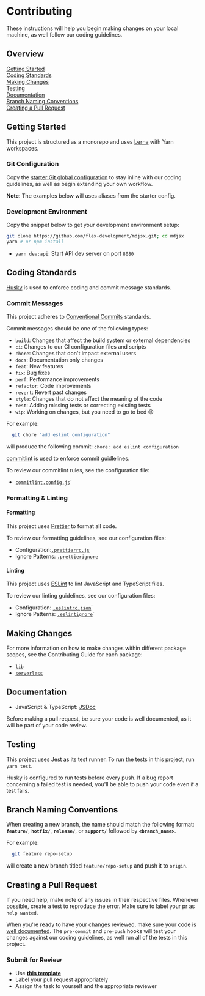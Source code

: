 # Contributing

These instructions will help you begin making changes on your local machine, as
well follow our coding guidelines.

## Overview

[Getting Started](#getting-started)  
[Coding Standards](#coding-standards)  
[Making Changes](#making-changes)  
[Testing](#testing)  
[Documentation](#documentation)  
[Branch Naming Conventions](#branch-naming-conventions)  
[Creating a Pull Request](#creating-a-pull-request)

## Getting Started

This project is structured as a monorepo and uses [Lerna](https://lerna.js.org/)
with Yarn workspaces.

### Git Configuration

Copy the [starter Git global configuration](.gitconfig) to stay inline with our
coding guidelines, as well as begin extending your own workflow.

**Note**: The examples below will uses aliases from the starter config.

### Development Environment

Copy the snippet below to get your development environment setup:

```zsh
git clone https://github.com/flex-development/mdjsx.git; cd mdjsx
yarn # or npm install
```

- `yarn dev:api`: Start API dev server on port `8080`

## Coding Standards

[Husky](https://github.com/typicode/husky) is used to enforce coding and commit
message standards.

### Commit Messages

This project adheres to
[Conventional Commits](https://www.conventionalcommits.org/) standards.

Commit messages should be one of the following types:

- `build`: Changes that affect the build system or external dependencies
- `ci`: Changes to our CI configuration files and scripts
- `chore`: Changes that don't impact external users
- `docs`: Documentation only changes
- `feat`: New features
- `fix`: Bug fixes
- `perf`: Performance improvements
- `refactor`: Code improvements
- `revert`: Revert past changes
- `style`: Changes that do not affect the meaning of the code
- `test`: Adding missing tests or correcting existing tests
- `wip`: Working on changes, but you need to go to bed :wink:

For example:

```zsh
  git chore "add eslint configuration"
```

will produce the following commit: `chore: add eslint configuration`

[commitlint](https://github.com/conventional-changelog/commitlint) is used to
enforce commit guidlelines.

To review our commitlint rules, see the configuration file:

- [`commitlint.config.js`](../commitlint.config.js)`

### Formatting & Linting

#### Formatting

This project uses [Prettier](https://prettier.io/) to format all code.

To review our formatting guidelines, see our configuration files:

- Configuration:[`.prettierrc.js`](../.prettierrc.js)
- Ignore Patterns: [`.prettierignore`](../.prettierignore)

#### Linting

This project uses [ESLint](https://eslint.org/) to lint JavaScript and
TypeScript files.

To review our linting guidelines, see our configuration files:

- Configuration: [`.eslintrc.json`](../.eslintrc.json)`
- Ignore Patterns: [`.eslintignore`](../.eslintignore)`

## Making Changes

For more information on how to make changes within different package scopes, see
the Contributing Guide for each package:

- [`lib`](../packages/lib/docs/CONTRIBUTING.md)
- [`serverless`](../packages/serverless/docs/CONTRIBUTING.md)

## Documentation

- JavaScript & TypeScript: [JSDoc](https://jsdoc.app)

Before making a pull request, be sure your code is well documented, as it will
be part of your code review.

## Testing

This project uses [Jest](https://jestjs.io/) as its test runner. To run the
tests in this project, run `yarn test`.

Husky is configured to run tests before every push. If a bug report concerning a
failed test is needed, you'll be able to push your code even if a test fails.

## Branch Naming Conventions

When creating a new branch, the name should match the following format:
**`feature/`**, **`hotfix/`**, **`release/`**, or **`support/`** followed by
**`<branch_name>`**.

For example:

```zsh
  git feature repo-setup
```

will create a new branch titled `feature/repo-setup` and push it to `origin`.

## Creating a Pull Request

If you need help, make note of any issues in their respective files. Whenever
possible, create a test to reproduce the error. Make sure to label your pr as
`help wanted`.

When you're ready to have your changes reviewed, make sure your code is
[well documented](#documentation). The `pre-commit` and `pre-push` hooks will
test your changes against our coding guidelines, as well run all of the tests in
this project.

### Submit for Review

- Use [**this template**](./pull_request_template.md)
- Label your pull request appropriately
- Assign the task to yourself and the appropriate reviewer
